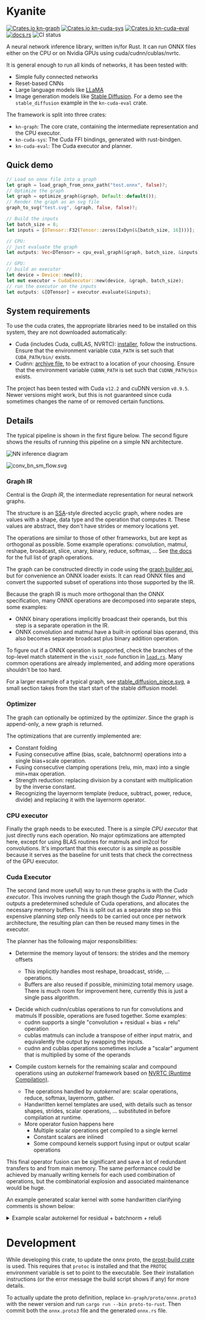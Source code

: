 # Kyanite

[//]: # (TODO write separate main page doc per each crate)
[//]: # (TODO   it doesn't need to be a readme, just a lib.rs doc is fine)

[![Crates.io kn-graph](https://img.shields.io/crates/v/kn-graph?label=kn-graph)](https://crates.io/crates/kn-graph)
[![Crates.io kn-cuda-sys](https://img.shields.io/crates/v/kn-cuda-sys?label=kn-cuda-sys)](https://crates.io/crates/kn-cuda-sys)
[![Crates.io kn-cuda-eval](https://img.shields.io/crates/v/kn-cuda-eval?label=kn-cuda-eval)](https://crates.io/crates/kn-cuda-eval)
[![docs.rs](https://img.shields.io/docsrs/kn-graph)](https://docs.rs/releases/search?query=kyanite+kn-)
![CI status](https://github.com/KarelPeeters/Kyanite/actions/workflows/CI.yml/badge.svg)


A neural network inference library, written in/for Rust. It can run ONNX files either on the CPU or on Nvidia GPUs using cuda/cudnn/cublas/nvrtc.

It is general enough to run all kinds of networks, it has been tested with:
* Simple fully connected networks
* Reset-based CNNs
* Large language models like [LLaMA](https://arxiv.org/abs/2302.13971)
* Image generation models like [Stable Diffusion](https://arxiv.org/abs/2112.10752). For a demo see the `stable_diffusion` example in the `kn-cuda-eval` crate.

The framework is split into three crates:
* `kn-graph`: The core crate, containing the intermediate representation and the CPU executor.
* `kn-cuda-sys`: The Cuda FFI bindings, generated with rust-bindgen.
* `kn-cuda-eval`: The Cuda executor and planner.

## Quick demo

```rust
// Load on onnx file into a graph
let graph = load_graph_from_onnx_path("test.onnx", false)?;
// Optimize the graph
let graph = optimize_graph(&graph, Default::default());
// Render the graph as an svg file
graph_to_svg("test.svg", &graph, false, false)?;

// Build the inputs
let batch_size = 8;
let inputs = [DTensor::F32(Tensor::zeros(IxDyn(&[batch_size, 16])))];

// CPU:
// just evaluate the graph
let outputs: Vec<DTensor> = cpu_eval_graph(&graph, batch_size, &inputs);

// GPU:
// build an executor
let device = Device::new(0);
let mut executor = CudaExecutor::new(device, &graph, batch_size);
// run the executor on the inputs
let outputs: &[DTensor] = executor.evaluate(&inputs);
```

## System requirements

To use the cuda crates, the appropriate libraries need to be installed on this system, they are not downloaded automatically:
* Cuda (includes Cuda, cuBLAS, NVRTC): [installer](https://developer.nvidia.com/cuda-downloads), follow the instructions.
Ensure that the environment variable `CUDA_PATH` is set such that `CUDA_PATH/bin/` exists.
* Cudnn: [archive file](https://developer.nvidia.com/cudnn), to be extract to a location of your choosing.
Ensure that the environment variable `CUDNN_PATH` is set such that `CUDNN_PATH/bin` exists.

The project has been tested with Cuda `v12.2` and cuDNN version `v8.9.5`. Newer versions might work, but this is not guaranteed since cuda sometimes changes the name of or removed certain functions. 

## Details

The typical pipeline is shown in the first figure below. The second figure shows the results of running this pipeline on a simple NN architecture.

![NN inference diagram](./docs/arch_inference.svg)

![conv_bn_sm_flow.svg](./docs/conv_bn_sm_flow.svg)

### Graph IR

[//]: # (TODO separate onnx loading chapter, with some examples and tricks)
[//]: # (TODO link/explain supported ONNX subset)
[//]: # (TODO explain strict orthogonality of IR and why it's better than ONNX)

Central is the _Graph IR_, the intermediate representation for neural network graphs.

The structure is an [SSA](https://en.wikipedia.org/wiki/Static_single-assignment_form)-style directed acyclic graph, where nodes are values with a shape, data type and the operation that computes it. These values are abstract, they don't have strides or memory locations yet. 

The operations are similar to those of other frameworks, but are kept as orthogonal as possible. Some example operations: convolution, matmul, reshape, broadcast, slice, unary, binary, reduce, softmax, ... See [the docs](https://docs.rs/kn-graph/latest/kn_graph/graph/enum.Operation.html) for the full list of graph operations.

The graph can be constructed directly in code using the [graph builder api](https://docs.rs/kn-graph/0.2.1/kn_graph/graph/struct.Graph.html), but for convenience an ONNX loader exists. It can read ONNX files and convert the supported subset of operations into those supported by the IR.

Because the graph IR is much more orthogonal than the ONNX specification, many ONNX operations are decomposed into separate steps, some examples:

* ONNX binary operations implicitly broadcast their operands, but this step is a separate operation in the IR.
* ONNX convolution and matmul have a built-in optional bias operand, this also becomes separate broadcast plus binary addition operation.

To figure out if a ONNX operation is supported, check the branches of the top-level match statement in the `visit_node` function in [`load.rs`](https://github.com/KarelPeeters/Kyanite/blob/master/kn-graph/src/onnx/load.rs). Many common operations are already implemented, and adding more operations shouldn't be too hard.

For a larger example of a typical graph, see [stable_diffusion_piece.svg](./docs/stable_diffusion_piece.svg), a small section takes from the start start of the stable diffusion model.

### Optimizer

The graph can optionally be optimized by the _optimizer_. Since the graph is append-only, a new graph is returned. 

The optimizations that are currently implemented are:

* Constant folding
* Fusing consecutive affine (bias, scale, batchnorm) operations into a single bias+scale operation.
* Fusing consecutive clamping operations (relu, min, max) into a single min+max operation.
* Strength reduction: replacing division by a constant with multiplication by the inverse constant.
* Recognizing the layernorm template (reduce, subtract, power, reduce, divide) and replacing it with the layernorm operator.

### CPU executor

Finally the graph needs to be executed. There is a simple _CPU executor_ that just directly runs each operation. No major optimizations are attempted here, except for using BLAS routines for matmuls and im2col for convolutions. It's important that this executor is as simple as possible because it serves as the baseline for unit tests that check the correctness of the GPU executor.

### Cuda Executor

The second (and more useful) way to run these graphs is with the _Cuda executor_. This involves running the graph though the _Cuda Planner_, which outputs a predetermined schedule of Cuda operations, and allocates the necessary memory buffers. This is split out as a separate step so this expensive planning step only needs to be carried out once per network architecture, the resulting plan can then be reused many times in the executor.

The planner has the following major responsibilities:

* Determine the memory layout of tensors: the strides and the memory offsets
  
  * This implicitly handles most reshape, broadcast, stride, ... operations.
  * Buffers are also reused if possible, minimizing total memory usage. There is much room for improvement here, currently this is just a single pass algorithm. 

[//]: # (TODO show memory usage graphs?)

* Decide which cudnn/cublas operations to run for convolutions and matmuls If possible, operations are fused together. Some examples:
    * cudnn supports a single "convolution + residual + bias + relu" operation
    * cublas matmuls can include a transpose of either input matrix, and equivalently the output by swapping the inputs.
    * cudnn and cublas operations sometimes include a "scalar" argument that is multiplied by some of the operands

[//]: # (TODO more fusing examples: cublas + scale + transpose, are there others?)

* Compile custom kernels for the remaining scalar and compound operations using an _autokernel_ framework based on [NVRTC (Runtime Compilation)](https://docs.nvidia.com/cuda/nvrtc/index.html).
  
  * The operations handled by *autokernel* are: scalar operations, reduce, softmax, layernorm, gather.
  * Handwritten kernel templates are used, with details such as tensor shapes, strides, scalar operations, ... substituted in before compilation at runtime.
  * More operator fusion happens here
    * Multiple scalar operations get compiled to a single kernel
    * Constant scalars are inlined
    * Some compound kernels support fusing input or output scalar operations


This final operator fusion can be significant and save a lot of redundant transfers to and from main memory. The same performance could be achieved by manually writing kernels for each used combination of operations, but the combinatorial explosion and associated maintenance would be huge.

An example generated scalar kernel with some handwritten clarifying comments is shown below:

<details>
<summary>Example scalar autokernel for residual + batchnorm + relu6</summary>

```cpp
#include "util.cu"

// constants that got inserted into the template
// this scalar operation happens on a tensor of rank 4, with 7 operands
const int RANK = 4;
const int OPERANDS = 7;
const int STRIDES_DENSE[RANK] = {648, 81, 9, 1};
const int STRIDES[OPERANDS][RANK] = {
    // these are full input tensors with normal, dense strides
    {648, 81, 9, 1},
    {648, 81, 9, 1},
    // these values have zero strides for all axes except the channel one,
    //    so these are probably biases and scaling factors
    //    that are broadcast across the other axes
    {0, 1, 0, 0},
    {0, 1, 0, 0},
    {0, 1, 0, 0},
    {0, 1, 0, 0},
    // the output tensor is just another operand
    {648, 81, 9, 1}
};

// the template function, the body of which is generated at runtime
__device__ void operation(void *pointers[OPERANDS], int offsets[OPERANDS]) {
    // all input operand memory locations are cast to the right type
    float *x0 = &((float *) pointers[0])[offsets[0]];
    float *x1 = &((float *) pointers[1])[offsets[1]];
    float *x2 = &((float *) pointers[2])[offsets[2]];
    float *x3 = &((float *) pointers[3])[offsets[3]];
    float *x4 = &((float *) pointers[4])[offsets[4]];
    float *x5 = &((float *) pointers[5])[offsets[5]];
    float *x6 = &((float *) pointers[6])[offsets[6]];
    
    // input operands are loaded
    float y0 = *x0;
    float y1 = *x1;
    
    // this is probably a residual connection
    float y2 = y0 + y1;
    
    // these 4 steps look like they're implementing a batchnorm layer  
    float y3 = *x2;
    float y4 = y2 - y3;
    float y5 = *x3;
    float y6 = y4 / y5;
    float y7 = *x4;
    float y8 = y6 * y7;
    float y9 = *x5;
    float y10 = y8 + y9;
    
    // this implements a relu6 activation function
    float y11 = 6;
    float y12 = min(y10, y11);
    float y13 = (0.0);
    float y14 = max(y12, y13);
    
    // finally the output is stored
    *x6 = y14;
}

// the kernel main function is the same for all scalar kernels
__global__ void scalar_kernel(
        int batch_size,
        Array<void *, OPERANDS> pointers
) {
    KernelInfo info = kernel_info();
    int size = batch_size * STRIDES_DENSE[0];

    // the main loop, following https://developer.nvidia.com/blog/cuda-pro-tip-write-flexible-kernels-grid-stride-loops/
    for (int flat = info.global_thread_id; flat < size; flat += info.thread_count) {
        Array<int, OPERANDS> offsets = flat_index_to_offsets<RANK, OPERANDS>(flat, STRIDES_DENSE, STRIDES);
        operation(pointers.data, &offsets[0]);
    }
}
```
</details>

# Development

While developing this crate, to update the onnx proto, the [prost-build crate](https://crates.io/crates/prost-build) is used. This requires that `protoc` is installed and that the `PROTOC` environment variable is set to point to the executable. See their installation instructions (or the error message the build script shows if any) for more details.

To actually update the proto definition, replace `kn-graph/proto/onnx.proto3` with the newer version and run `cargo run --bin proto-to-rust`. Then commit both the `onnx.proto3` file and the generated `onnx.rs` file.
